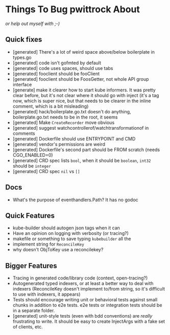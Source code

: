 Things To Bug pwittrock About
=============================

*or help out myself with ;-)*

Quick fixes
-----------

- [generated] There's a lot of weird space above/below boilerplate in
  types.go
- [generated] code isn't gofmted by default
- [generated] code uses spaces, should use tabs
- [generated] fooclient should be fooClient
- [generated] fooclient should be FoosGetter, not whole API group
  interface
- [generate] make it clearer how to start kube informers.  It was pretty
  clear before, but it's not clear where it should go with inject (it's
  a tag now, which is super nice, but that needs to be clearer in the
  inline comment, which is a bit misleading)
- [generated] hack/boilerplate.go.txt doesn't do anything,
  boilerplate.go.txt needs to be in the root, it seems
- [generated] Make `CreateRecorder` move obvious
- [generated] suggest watchcontrollerof/watchtransformationof in comments
- [generated] Dockerfile should use ENTRYPOINT and CMD
- [generated] vendor's permissions are weird
- [generated] Dockerfile's second part should be FROM scratch (needs
  CGO_ENABLED=0)
- [generated] CRD spec lists `bool`, when it should be `boolean`, `int32`
  should be `integer`
- [generated] CRD spec `nil` vs `[]`

Docs
----

- What's the purpose of eventhandlers.Path?  It has no godoc

Quick Features
--------------

- kube-builder should autogen json tags when it can
- Have an opinion on logging with verbosity (or tracing?)
- makefile or something to save typing `kubebuilder` all the
- implement string for `ReconcileKey`
- why doesn't ObjToKey use a reconcilekey?

Bigger Features
---------------

- Tracing in generated code/library code (context, open-tracing?)
- Autogenerated typed indexers, or at least a better way to deal with
  indexers (ReconcileKey doesn't implement to/from string, so it's
  difficult to use with indexers, it appears)
- Tests should encourage writing unit or behavioral tests against small
  chunks in addition to e2e tests.  e2e tests or integration tests should
  be in a separate folder.
- [generated] unit-style tests (even with bdd conventions) are *really*
  frustrating to write.  It should be easy to create InjectArgs with
  a fake set of clients, etc.
